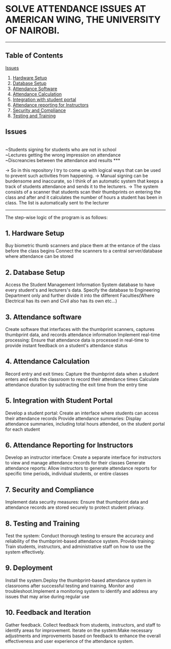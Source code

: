 # SOLVE ATTENDANCE ISSUES AT AMERICAN WING, THE UNIVERSITY OF NAIROBI.
***
## Table of Contents
[Issues ](#issues)
1. [Hardware Setup](#1-hardware-setup)
2. [Database Setup](#2-database-setup)
3. [Attendance Software](#3-attendance-software)
4. [Attendance Calculation](#4-attendance-calculation)
5. [Integration with student portal](#5-integration-with-student-portal)
6. [Attendance reporting for Instructors](#6-attendance-reporting-for-instructors)
7. [Security and Compliance](#7-security-and-compliance)
8. [Testing and Training](#8-testing-and-training)

## Issues
<br>
                ~Students signing for students who are not in school
<br>
                ~Lectures getting the wrong impression on attendance 
<br>
                ~Discreancies between the attendance and results
***

-> So in this repository I try to come up with logical ways that can be used to prevent such activities from happening.
-> Manual signing can be burdensome and inaccurate, so I think of an automatic system that keeps a track of students attendance and sends it to the lecturers.
-> The system consists of a scanner that students scan their thumbprints on entering the class and after and it calculates the number of hours a student has been in class. The list is automatically sent to the lecturer
***
The step-wise logic of the program is as follows:
## 1. Hardware Setup
Buy biometric thumb scanners and place them at the entance of the class before the class begins
Connect the scanners to a central server/database where attendance can be stored
## 2. Database Setup
Access the Student Management Information System database to have every student's and lecturers's data. Specify the database to Engineering Department only and further divide it into the different Faculties(Where Electrical has its own and Civil  also has its own etc...)
## 3. Attendance software
Create software that interfaces with the thumbprint scanners, captures thumbprint data, and records attendance information
Implement real-time processing: Ensure that attendance data is processed in real-time to provide instant feedback on a student's attendance status
## 4. Attendance Calculation
Record entry and exit times: Capture the thumbprint data when a student enters and exits the classroom to record their attendance times
Calculate attendance duration by subtracting the exit time from the entry time
## 5. Integration with Student Portal
Develop a student portal: Create an interface where students can access their attendance records
Provide attendance summaries: Display attendance summaries, including total hours attended, on the student portal for each student
## 6. Attendance Reporting for Instructors
Develop an instructor interface: Create a separate interface for instructors to view and manage attendance records for their classes
Generate attendance reports: Allow instructors to generate attendance reports for specific time periods, individual students, or entire classes
## 7. Security and Compliance
Implement data security measures: Ensure that thumbprint data and attendance records are stored securely to protect student privacy.
## 8. Testing and Training
Test the system: Conduct thorough testing to ensure the accuracy and reliability of the thumbprint-based attendance system.
Provide training: Train students, instructors, and administrative staff on how to use the system effectively.
## 9. Deployment
Install the system.Deploy the thumbprint-based attendance system in classrooms after successful testing and training.
Monitor and troubleshoot.Implement a monitoring system to identify and address any issues that may arise during regular use
## 10. Feedback and Iteration
Gather feedback. Collect feedback from students, instructors, and staff to identify areas for improvement.
Iterate on the system:Make necessary adjustments and improvements based on feedback to enhance the overall effectiveness and user experience of the attendance system.